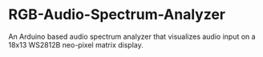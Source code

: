 # RGB-Audio-Spectrum-Analyzer
An Arduino based audio spectrum analyzer that visualizes audio input on a 18x13 WS2812B neo-pixel matrix display. 
